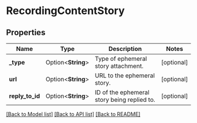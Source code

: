 # RecordingContentStory

## Properties

Name | Type | Description | Notes
------------ | ------------- | ------------- | -------------
**_type** | Option<**String**> | Type of ephemeral story attachment. | [optional]
**url** | Option<**String**> | URL to the ephemeral story. | [optional]
**reply_to_id** | Option<**String**> | ID of the ephemeral story being replied to. | [optional]

[[Back to Model list]](../README.md#documentation-for-models) [[Back to API list]](../README.md#documentation-for-api-endpoints) [[Back to README]](../README.md)


